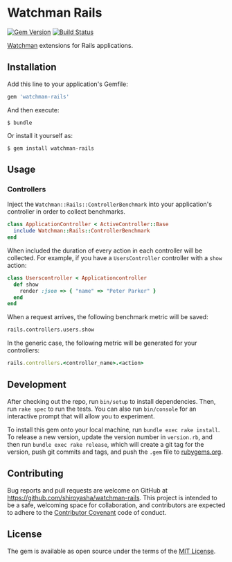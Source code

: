 # Watchman Rails

[![Gem Version](https://badge.fury.io/rb/watchman-rails.svg)](https://badge.fury.io/rb/watchman-rails)
[![Build Status](https://semaphoreci.com/api/v1/shiroyasha/watchman-rails/branches/master/badge.svg)](https://semaphoreci.com/shiroyasha/watchman-rails)

[Watchman](https://github.com/renderedtext/watchman) extensions for Rails applications.

## Installation

Add this line to your application's Gemfile:

```ruby
gem 'watchman-rails'
```

And then execute:

    $ bundle

Or install it yourself as:

    $ gem install watchman-rails

## Usage

### Controllers

Inject the `Watchman::Rails::ControllerBenchmark` into your application's
controller in order to collect benchmarks.

``` ruby
class ApplicationController < ActiveController::Base
  include Watchman::Rails::ControllerBenchmark
end
```

When included the duration of every action in each controller will be collected.
For example, if you have a `UsersController` controller with a `show` action:

``` ruby
class Userscontroller < Applicationcontroller
  def show
    render :json => { "name" => "Peter Parker" }
  end
end
```

When a request arrives, the following benchmark metric will be saved:

``` txt
rails.controllers.users.show
```

In the generic case, the following metric will be generated for your
controllers:

``` ruby
rails.controllers.<controller_name>.<action>
```

## Development

After checking out the repo, run `bin/setup` to install dependencies. Then,
run `rake spec` to run the tests. You can also run `bin/console` for an
interactive prompt that will allow you to experiment.

To install this gem onto your local machine, run `bundle exec rake install`. To
release a new version, update the version number in `version.rb`, and then run
`bundle exec rake release`, which will create a git tag for the version,
push git commits and tags, and push the `.gem` file
to [rubygems.org](https://rubygems.org).

## Contributing

Bug reports and pull requests are welcome on GitHub at
https://github.com/shiroyasha/watchman-rails. This project is intended to be a
safe, welcoming space for collaboration, and contributors are expected to adhere
to the [Contributor Covenant](http://contributor-covenant.org) code of conduct.

## License

The gem is available as open source under the terms of
the [MIT License](http://opensource.org/licenses/MIT).
